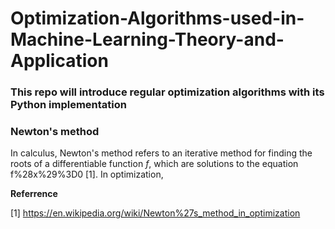 # Optimization-Algorithms-used-in-Machine-Learning-Theory-and-Application

### This repo will introduce regular optimization algorithms with its Python implementation

### Newton's method

In calculus, Newton's method refers to an iterative method for finding the roots of a differentiable function $f$, which are solutions to the equation  f%28x%29%3D0 [1]. In optimization, 

**Referrence** 

[1] <https://en.wikipedia.org/wiki/Newton%27s_method_in_optimization>
